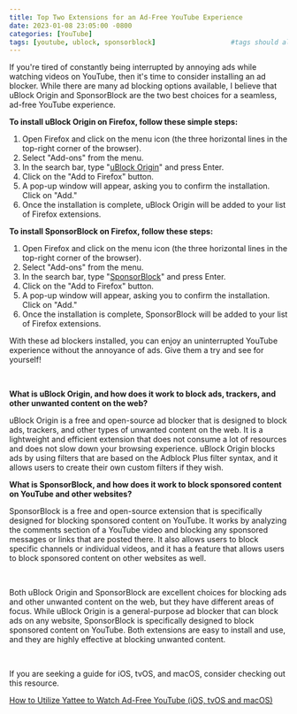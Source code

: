 ```yaml
---
title: Top Two Extensions for an Ad-Free YouTube Experience
date: 2023-01-08 23:05:00 -0800
categories: [YouTube]
tags: [youtube, ublock, sponsorblock]                   #tags should always be lowercase
---
```


If you're tired of constantly being interrupted by annoying ads while watching videos on YouTube, then it's time to consider installing an ad blocker. While there are many ad blocking options available, I believe that uBlock Origin and SponsorBlock are the two best choices for a seamless, ad-free YouTube experience.

**To install uBlock Origin on Firefox, follow these simple steps:**

1. Open Firefox and click on the menu icon (the three horizontal lines in the top-right corner of the browser).
2. Select "Add-ons" from the menu.
3. In the search bar, type "[uBlock Origin](https://addons.mozilla.org/en-US/firefox/addon/ublock-origin/)" and press Enter.
4. Click on the "Add to Firefox" button.
5. A pop-up window will appear, asking you to confirm the installation. Click on "Add."
6. Once the installation is complete, uBlock Origin will be added to your list of Firefox extensions.

**To install SponsorBlock on Firefox, follow these steps:**

1. Open Firefox and click on the menu icon (the three horizontal lines in the top-right corner of the browser).
2. Select "Add-ons" from the menu.
3. In the search bar, type "[SponsorBlock](https://addons.mozilla.org/en-US/firefox/addon/sponsorblock/)" and press Enter.
4. Click on the "Add to Firefox" button.
5. A pop-up window will appear, asking you to confirm the installation. Click on "Add."
6. Once the installation is complete, SponsorBlock will be added to your list of Firefox extensions.

With these ad blockers installed, you can enjoy an uninterrupted YouTube experience without the annoyance of ads. Give them a try and see for yourself!

<br>

**What is uBlock Origin, and how does it work to block ads, trackers, and other unwanted content on the web?**

uBlock Origin is a free and open-source ad blocker that is designed to block ads, trackers, and other types of unwanted content on the web. It is a lightweight and efficient extension that does not consume a lot of resources and does not slow down your browsing experience. uBlock Origin blocks ads by using filters that are based on the Adblock Plus filter syntax, and it allows users to create their own custom filters if they wish.

**What is SponsorBlock, and how does it work to block sponsored content on YouTube and other websites?**

SponsorBlock is a free and open-source extension that is specifically designed for blocking sponsored content on YouTube. It works by analyzing the comments section of a YouTube video and blocking any sponsored messages or links that are posted there. It also allows users to block specific channels or individual videos, and it has a feature that allows users to block sponsored content on other websites as well.

<br>

Both uBlock Origin and SponsorBlock are excellent choices for blocking ads and other unwanted content on the web, but they have different areas of focus. While uBlock Origin is a general-purpose ad blocker that can block ads on any website, SponsorBlock is specifically designed to block sponsored content on YouTube. Both extensions are easy to install and use, and they are highly effective at blocking unwanted content.

<br>

If you are seeking a guide for iOS, tvOS, and macOS, consider checking out this resource.

[How to Utilize Yattee to Watch Ad-Free YouTube (iOS, tvOS and macOS)](https://gonzoknows.github.io/posts/Yattee/)